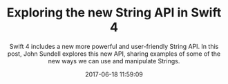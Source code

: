 ---
title: "Exploring the new String API in Swift 4"
subtitle: "Swift 4 includes a new more powerful and user-friendly String API. In this post, John Sundell explores this new API, sharing examples of some of the new ways we can use and manipulate Strings."
tags: ["string","swift4"]
link: "https://www.swiftbysundell.com/posts/exploring-the-new-string-api-in-swift-4"
date: "2017-06-18 11:59:09"
---